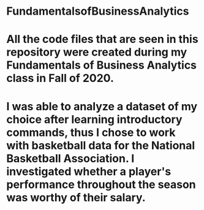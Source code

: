 # FundamentalsofBusinessAnalytics
# All the code files that are seen in this repository were created during my Fundamentals of Business Analytics class in Fall of 2020. 
# I was able to analyze a dataset of my choice after learning introductory commands, thus I chose to work with basketball data for the National Basketball Association. I investigated whether a player's performance throughout the season was worthy of their salary. 
